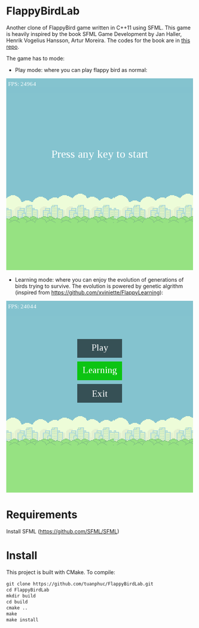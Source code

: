 # FlappyBirdLab

Another clone of FlappyBird game written in C++11 using SFML. This game is heavily inspired by the book SFML Game Development
by Jan Haller, Henrik Vogelius Hansson, Artur Moreira. The codes for the book are in [this repo](https://github.com/SFML/SFML-Game-Development-Book). 

The game has to mode:  
  -  Play mode: where you can play flappy bird as normal:

![play_mode](https://github.com/tuanphuc/FlappyBirdLab/blob/master/gifs/recorded_play.gif)

  -  Learning mode: where you can enjoy the evolution of generations of birds trying to survive. The evolution is powered by genetic algrithm (inspired from https://github.com/xviniette/FlappyLearning):

![learning_mode](https://github.com/tuanphuc/FlappyBirdLab/blob/master/gifs/recorded_learning.gif)

# Requirements
Install SFML (https://github.com/SFML/SFML)

# Install
This project is built with CMake. To compile:
```
git clone https://github.com/tuanphuc/FlappyBirdLab.git
cd FlappyBirdLab
mkdir build
cd build
cmake ..
make
make install
```
